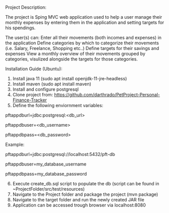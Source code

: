 Project Description:

The project is Sping MVC web application used to help a user manage their monthly expenses by entering them in the application and setting targets for his spendings.

The user(s) can:
Enter all their movements (both incomes and expenses) in the application
Define categories by which to categorize their movements (i.e. Salary, Freelance, Shopping etc..)
Define targets for their savings and expenses
View a monthly overview of their movements grouped by categories, visulized alongside the targets for those categories.

Installation Guide (Ubuntu):
1) Install java 11  (sudo apt install openjdk-11-jre-headless)
1) Install maven  (sudo apt install maven)
1) Install and configure postgresql
1) Clone project from: https://github.com/darthrado/PetProject-Personal-Finance-Tracker
1) Define the following enviornment variables:

pftappdburl=jdbc:postgresql:<db_url>

pftappdbuser=<db_username>

pftappdbpass=<db_password>

Example:

pftappdburl=jdbc:postgresql://localhost:5432/pft-db

pftappdbuser=my_database_username

pftappdbpass=my_database_password

6) Execute create_db.sql script to populate the db (script can be found in ~ProjectFolder/src/test/resources)
6) Navigate to the Project folder and package the project (mvn package)
6) Navigate to the target folder and run the newly created JAR file
6) Application can be accessed trough browser via localhost:8080
